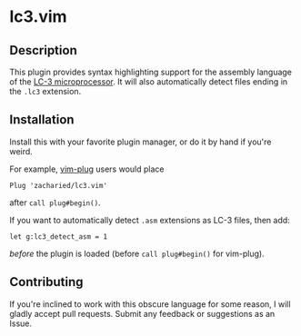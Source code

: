 # lc3.vim

## Description

This plugin provides syntax highlighting support for the assembly language of the [LC-3 microprocessor](https://wikipedia.org/wiki/LC-3). It will also automatically detect files ending in the `.lc3` extension.

## Installation

Install this with your favorite plugin manager, or do it by hand if you're weird.

For example, [vim-plug](https://github.com/junegunn/vim-plug) users would place

```
Plug 'zacharied/lc3.vim'
```

after `call plug#begin()`.

If you want to automatically detect `.asm` extensions as LC-3 files, then add:

```
let g:lc3_detect_asm = 1
```

*before* the plugin is loaded (before `call plug#begin()` for vim-plug).

## Contributing

If you're inclined to work with this obscure language for some reason, I will gladly accept pull requests. Submit any feedback or suggestions as an Issue.
